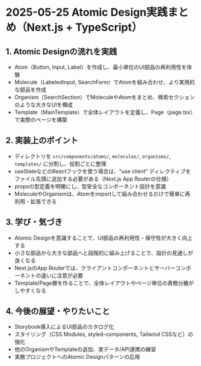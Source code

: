 # 2025-05-25 Atomic Design実践まとめ（Next.js + TypeScript）

## 1. Atomic Designの流れを実践
- Atom（Button, Input, Label）を作成し、最小単位のUI部品の再利用性を体験
- Molecule（LabeledInput, SearchForm）でAtomを組み合わせ、より実用的な部品を作成
- Organism（SearchSection）でMoleculeやAtomをまとめ、検索セクションのような大きなUIを構成
- Template（MainTemplate）で全体レイアウトを定義し、Page（page.tsx）で実際のページを構築

## 2. 実装上のポイント
- ディレクトリを `src/components/atoms/`, `molecules/`, `organisms/`, `templates/` に分割し、役割ごとに整理
- useStateなどのReactフックを使う場合は、"use client" ディレクティブをファイル先頭に追加する必要がある（Next.js App Routerの仕様）
- propsの型定義を明確にし、型安全なコンポーネント設計を意識
- MoleculeやOrganismは、Atomをimportして組み合わせるだけで簡単に再利用・拡張できる

## 3. 学び・気づき
- Atomic Designを意識することで、UI部品の再利用性・保守性が大きく向上する
- 小さな部品から大きな部品へと段階的に組み上げることで、設計の見通しが良くなる
- Next.jsのApp Routerでは、クライアントコンポーネントとサーバーコンポーネントの違いに注意が必要
- Template/Page層を作ることで、全体レイアウトやページ単位の責務分離がしやすくなる

## 4. 今後の展望・やりたいこと
- Storybook導入によるUI部品のカタログ化
- スタイリング（CSS Modules, styled-components, Tailwind CSSなど）の強化
- 他のOrganismやTemplateの追加、実データ/API連携の練習
- 実務プロジェクトへのAtomic Designパターンの応用
